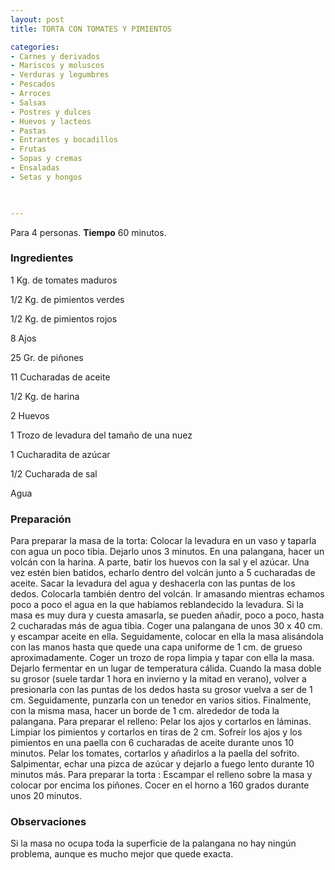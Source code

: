 ```yaml
---
layout: post
title: TORTA CON TOMATES Y PIMIENTOS

categories:
- Carnes y derivados
- Mariscos y moluscos
- Verduras y legumbres
- Pescados
- Arroces
- Salsas
- Postres y dulces
- Huevos y lacteos
- Pastas
- Entrantes y bocadillos
- Frutas
- Sopas y cremas
- Ensaladas
- Setas y hongos
 


---
```


Para 4 personas.
<b>Tiempo</b> 60 minutos.

<h3>Ingredientes</h3>

1 Kg. de tomates maduros

1/2 Kg. de pimientos verdes

1/2 Kg. de pimientos rojos

8 Ajos

25 Gr. de piñones

11 Cucharadas de aceite

1/2 Kg. de harina

2 Huevos

1 Trozo de levadura del tamaño de una nuez

1 Cucharadita de azúcar

1/2 Cucharada de sal

Agua

<h3>Preparación</h3>

Para preparar la masa de la torta: Colocar la levadura en un vaso y taparla con agua un poco tibia. Dejarlo unos 3 minutos. En una palangana, hacer un volcán con la harina. A parte, batir los huevos con la sal y el azúcar. Una vez estén bien batidos, echarlo dentro del volcán junto a 5 cucharadas de aceite. Sacar la levadura del agua y deshacerla con las puntas de los dedos. Colocarla también dentro del volcán. Ir amasando mientras echamos poco a poco el agua en la que habíamos reblandecido la levadura. Si la masa es muy dura y cuesta amasarla, se pueden añadir, poco a poco, hasta 2 cucharadas más de agua tibia. Coger una palangana de unos 30 x 40 cm. y escampar aceite en ella. Seguidamente, colocar en ella la masa alisándola con las manos hasta que quede una capa uniforme de 1 cm. de grueso aproximadamente. Coger un trozo de ropa limpia y tapar con ella la masa. Dejarlo fermentar en un lugar de temperatura cálida. Cuando la masa doble su grosor (suele tardar 1 hora en invierno y la mitad en verano), volver a presionarla con las puntas de los dedos hasta su grosor vuelva a ser de 1 cm. Seguidamente, punzarla con un tenedor en varios sitios. Finalmente, con la misma masa, hacer un borde de 1 cm. alrededor de toda la palangana. Para preparar el relleno: Pelar los ajos y cortarlos en láminas. Limpiar los pimientos y cortarlos en tiras de 2 cm. Sofreír los ajos y los pimientos en una paella con 6 cucharadas de aceite durante unos 10 minutos. Pelar los tomates, cortarlos y añadirlos a la paella del sofrito. Salpimentar, echar una pizca de azúcar y dejarlo a fuego lento durante 10 minutos más. Para preparar la torta : Escampar el relleno sobre la masa y colocar por encima los piñones. Cocer en el horno a 160 grados durante unos 20 minutos.

<h3>Observaciones</h3>

Si la masa no ocupa toda la superficie de la palangana no hay ningún problema, aunque es mucho mejor que quede exacta.

